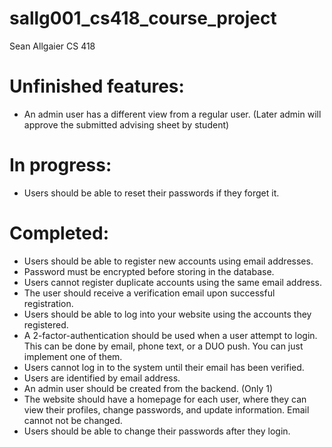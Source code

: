 # sallg001_cs418_course_project

Sean Allgaier
CS 418


# Unfinished features:
* An admin user has a different view from a regular user. (Later admin will approve the submitted advising sheet by student)


# In progress:
* Users should be able to reset their passwords if they forget it.


# Completed:
* Users should be able to register new accounts using email addresses.
* Password must be encrypted before storing in the database.
* Users cannot register duplicate accounts using the same email address.
* The user should receive a verification email upon successful registration.
* Users should be able to log into your website using the accounts they registered.
* A 2-factor-authentication should be used when a user attempt to login. This can be done by email, phone text, or a DUO push. You can just implement one of them.
* Users cannot log in to the system until their email has been verified.
* Users are identified by email address.
* An admin user should be created from the backend. (Only 1)
* The website should have a homepage for each user, where they can view their profiles, change passwords, and update information. Email cannot not be changed.
* Users should be able to change their passwords after they login.
